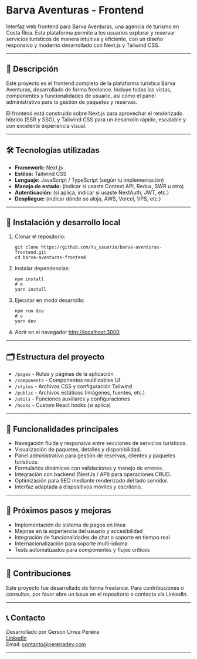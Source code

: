 # Barva Aventuras - Frontend

Interfaz web frontend para Barva Aventuras, una agencia de turismo en Costa Rica. Esta plataforma permite a los usuarios explorar y reservar servicios turísticos de manera intuitiva y eficiente, con un diseño responsivo y moderno desarrollado con Next.js y Tailwind CSS.

---

## 🚩 Descripción

Este proyecto es el frontend completo de la plataforma turística Barva Aventuras, desarrollado de forma freelance. Incluye todas las vistas, componentes y funcionalidades de usuario, así como el panel administrativo para la gestión de paquetes y reservas.

El frontend está construido sobre Next.js para aprovechar el renderizado híbrido (SSR y SSG), y Tailwind CSS para un desarrollo rápido, escalable y con excelente experiencia visual.

---

## 🛠️ Tecnologías utilizadas

- **Framework:** Next.js
- **Estilos:** Tailwind CSS
- **Lenguaje:** JavaScript / TypeScript (según tu implementación)
- **Manejo de estado:** (indicar si usaste Context API, Redux, SWR u otro)
- **Autenticación:** (si aplica, indicar si usaste NextAuth, JWT, etc.)
- **Despliegue:** (indicar dónde se aloja, AWS, Vercel, VPS, etc.)

---

## 🚀 Instalación y desarrollo local

1. Clonar el repositorio:

    ```
    git clone https://github.com/tu_usuario/barva-aventuras-frontend.git
    cd barva-aventuras-frontend
    ```

2. Instalar dependencias:

    ```
    npm install
    # o
    yarn install
    ```

3. Ejecutar en modo desarrollo:

    ```
    npm run dev
    # o
    yarn dev
    ```

4. Abrir en el navegador [http://localhost:3000](http://localhost:3000)

---

## 🗂️ Estructura del proyecto

- `/pages` - Rutas y páginas de la aplicación
- `/components` - Componentes reutilizables UI
- `/styles` - Archivos CSS y configuración Tailwind
- `/public` - Archivos estáticos (imágenes, fuentes, etc.)
- `/utils` - Funciones auxiliares y configuraciones
- `/hooks` - Custom React hooks (si aplica)

---

## 📝 Funcionalidades principales

- Navegación fluida y responsiva entre secciones de servicios turísticos.
- Visualización de paquetes, detalles y disponibilidad.
- Panel administrativo para gestión de reservas, clientes y paquetes turísticos.
- Formularios dinámicos con validaciones y manejo de errores.
- Integración con backend (NestJs / API) para operaciones CRUD.
- Optimización para SEO mediante renderizado del lado servidor.
- Interfaz adaptada a dispositivos móviles y escritorio.

---

## 📌 Próximos pasos y mejoras

- Implementación de sistema de pagos en línea
- Mejoras en la experiencia del usuario y accesibilidad
- Integración de funcionalidades de chat o soporte en tiempo real
- Internacionalización para soporte multi-idioma
- Tests automatizados para componentes y flujos críticos

---

## 🤝 Contribuciones

Este proyecto fue desarrollado de forma freelance. Para contribuciones o consultas, por favor abre un issue en el repositorio o contacta vía LinkedIn.

---

## 📞 Contacto

Desarrollado por Gerson Urrea Pereira  
[LinkedIn](https://www.linkedin.com/in/gerson-urrea-pereira/)  
Email: contacto@pereiradev.com

---

